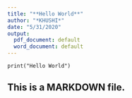 ```yaml
---
title: "**Hello World**"
author: "*KHUSHI*"
date: "5/31/2020"
output:
  pdf_document: default
  word_document: default
---
```


```{r}
print("Hello World")
```

## This is a MARKDOWN file.

